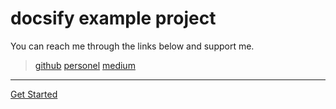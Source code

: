 
# docsify example project
You can reach me through the links below and support me.

> [github](https://github.com/melihs)
> [personel](https://melihs.github.io)
> [medium](https://medium.com/@melihsahin)

------------ 
[Get Started](#main)